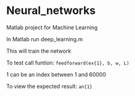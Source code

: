 # Neural_networks
Matlab project for Machine Learning

In Matlab run deep_learning.m

This will train the network

To test call funtion: `feedforward(ex{1}, b, w, L)`

1 can be an index between 1 and 60000

To view the expected result: `an{1}`
